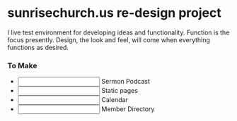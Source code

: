 # sunrisechurch.us re-design project

I live test environment for developing ideas and functionality. Function is the focus presently. Design, the look and feel, will come when everything functions as desired.


### To Make

- <input typ="radio"></input> Sermon Podcast
- <input typ="radio"></input> Static pages
- <input typ="radio"></input> Calendar
- <input typ="radio"></input> Member Directory
